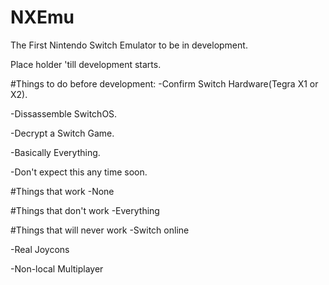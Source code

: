 # NXEmu
The First Nintendo Switch Emulator to be in development.

Place holder 'till development starts.

#Things to do before development:
-Confirm Switch Hardware(Tegra X1 or X2).

-Dissassemble SwitchOS.

-Decrypt a Switch Game.

-Basically Everything.

-Don't expect this any time soon.

#Things that work
-None

#Things that don't work
-Everything

#Things that will never work
-Switch online

-Real Joycons

-Non-local Multiplayer

